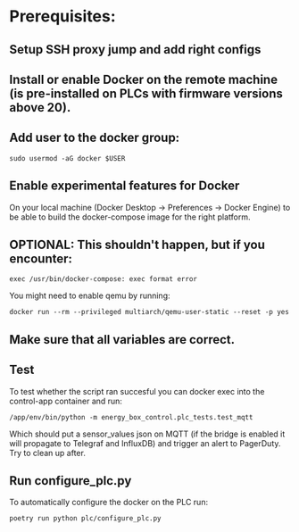 # Prerequisites:

## Setup SSH proxy jump and add right configs

## Install or enable Docker on the remote machine (is pre-installed on PLCs with firmware versions above 20).

## Add user to the docker group: 

`sudo usermod -aG docker $USER`

## Enable experimental features for Docker

On your local machine (Docker Desktop -> Preferences -> Docker Engine) to be able to build the docker-compose image for the right platform.

## OPTIONAL: This shouldn't happen, but if you encounter: 
`exec /usr/bin/docker-compose: exec format error`

You might need to enable qemu by running:

`docker run --rm --privileged multiarch/qemu-user-static --reset -p yes`

## Make sure that all variables are correct. 

## Test
To test whether the script ran succesful you can docker exec into the control-app container and run:

`/app/env/bin/python -m energy_box_control.plc_tests.test_mqtt`

Which should put a sensor_values json on MQTT (if the bridge is enabled it will propagate to Telegraf and InfluxDB) and trigger an alert to PagerDuty. Try to clean up after. 

## Run configure_plc.py

To automatically configure the docker on the PLC run:

```bash
poetry run python plc/configure_plc.py
```